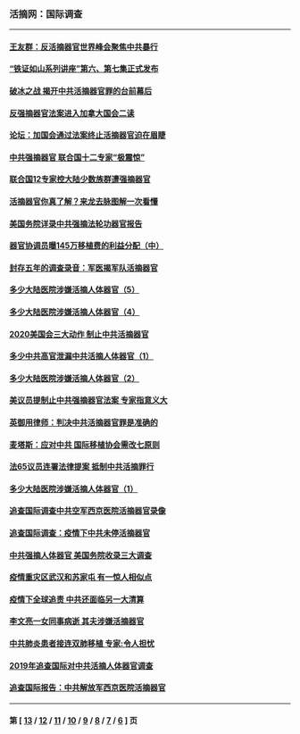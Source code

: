 ### 活摘网：国际调查
---
#### [王友群：反活摘器官世界峰会聚焦中共暴行](../../pages/nf5947/n13250738.md?01090430) 
#### [“铁证如山系列讲座”第六、第七集正式发布](../../pages/nf5947/n13106287.md?01090430) 
#### [破冰之战 揭开中共活摘器官罪的台前幕后](../../pages/nf5947/n13082457.md?01090430) 
#### [反强摘器官法案进入加拿大国会二读](../../pages/nf5947/n13033450.md?01090430) 
#### [论坛：加国会通过法案终止活摘器官迫在眉睫](../../pages/nf5947/n13029839.md?01090430) 
#### [中共强摘器官 联合国十二专家“极震惊”](../../pages/nf5947/n13024313.md?01090430) 
#### [联合国12专家控大陆少数族群遭强摘器官](../../pages/nf5947/n13023877.md?01090430) 
#### [活摘器官你真了解？来龙去脉图解一次看懂](../../pages/nf5947/n13013820.md?01090430) 
#### [美国务院详录中共强摘法轮功器官报告](../../pages/nf5947/n12944519.md?01090430) 
#### [器官协调员曝145万移植费的利益分配（中）](../../pages/nf5947/n12894547.md?01090430) 
#### [封存五年的调查录音：军医揭军队活摘器官](../../pages/nf5947/n12798692.md?01090430) 
#### [多少大陆医院涉嫌活摘人体器官（5）](../../pages/nf5947/n12768383.md?01090430) 
#### [多少大陆医院涉嫌活摘人体器官（4）](../../pages/nf5947/n12664434.md?01090430) 
#### [2020美国会三大动作 制止中共活摘器官](../../pages/nf5947/n12682004.md?01090430) 
#### [多少中共高官泄漏中共活摘人体器官（1）](../../pages/nf5947/n12671234.md?01090430) 
#### [多少大陆医院涉嫌活摘人体器官（2）](../../pages/nf5947/n12655589.md?01090430) 
#### [美议员提制止中共强摘器官法案 专家指意义大](../../pages/nf5947/n12630561.md?01090430) 
#### [英御用律师：判决中共活摘器官罪是准确的](../../pages/nf5947/n12580740.md?01090430) 
#### [麦塔斯：应对中共 国际移植协会需改七原则](../../pages/nf5947/n12514711.md?01090430) 
#### [法65议员连署法律提案 抵制中共活摘罪行](../../pages/nf5947/n12437047.md?01090430) 
#### [多少大陆医院涉嫌活摘人体器官（1）](../../pages/nf5947/n12414284.md?01090430) 
#### [追查国际调查中共空军西京医院活摘器官录像](../../pages/nf5947/n12348837.md?01090430) 
#### [追查国际调查：疫情下中共未停活摘器官](../../pages/nf5947/n12273415.md?01090430) 
#### [中共强摘人体器官 美国务院收录三大调查](../../pages/nf5947/n12181488.md?01090430) 
#### [疫情重灾区武汉和苏家屯 有一惊人相似点](../../pages/nf5947/n12150824.md?01090430) 
#### [疫情下全球追责 中共还面临另一大清算](../../pages/nf5947/n12070397.md?01090430) 
#### [李文亮一女同事病逝 其夫涉嫌活摘器官](../../pages/nf5947/n11957882.md?01090430) 
#### [中共肺炎患者接连双肺移植 专家:令人担忧](../../pages/nf5947/n11945516.md?01090430) 
#### [2019年追查国际对中共活摘人体器官调查](../../pages/nf5947/n11917733.md?01090430) 
#### [追查国际报告：中共解放军西京医院活摘器官](../../pages/nf5947/n11838359.md?01090430) 

---
#### 第 [ [13](./13.md?01090430) / [12](./12.md?01090430) / [11](./11.md?01090430) / [10](./10.md?01090430) / [9](./9.md?01090430) / [8](./8.md?01090430) / [7](./7.md?01090430) / [6](./6.md?01090430) ] 页
